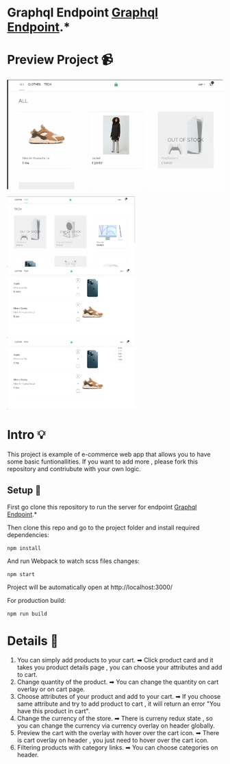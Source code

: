 # Graphql Endpoint [Graphql Endpoint](https://github.com/mithatercann/GraphQL-endpoint).*


# Preview Project 📹 
![](/Docs/overview.gif)

<p float="left">
  <img src="/Docs/pic1.png" width="300" />
  <img src="/Docs/pic2.png" width="300" /> 
  <img src="/Docs/pic4.png" width="300" />
</p>


# Intro 💡

This project is example of e-commerce web app that allows you to have some basic funtionallities. If you want to add more , please fork this repository and contriubute with your own logic.


## Setup 🔧

First go clone this repository to run the server for endpoint [Graphql Endpoint](https://github.com/mithatercann/GraphQL-endpoint).*


Then clone this repo and go to the project folder and install required dependencies:

```
npm install
```

And run Webpack to watch scss files changes:

```
npm start
```

Project will be automatically open at http://localhost:3000/

For production build:

```
npm run build
```

# Details 📄

1) You can simply add products to your cart.
  ➡ Click product card and it takes you product details page , you can choose your attributes and add to cart.
2) Change quantity of the product.
  ➡ You can change the quantity on cart overlay or on cart page.
3) Choose attributes of your product and add to your cart.
  ➡ If you choose same attribute and try to add product to cart , it will return an error "You have this product in cart".
4) Change the currency of the store.
  ➡ There is curreny redux state , so you can change the currency via currency overlay on header globally.
5) Preview the cart with the overlay with hover over the cart icon.
  ➡ There is cart overlay on header , you just need to hover over the cart icon.
6) Filtering products with category links.
  ➡ You can choose categories on header.



